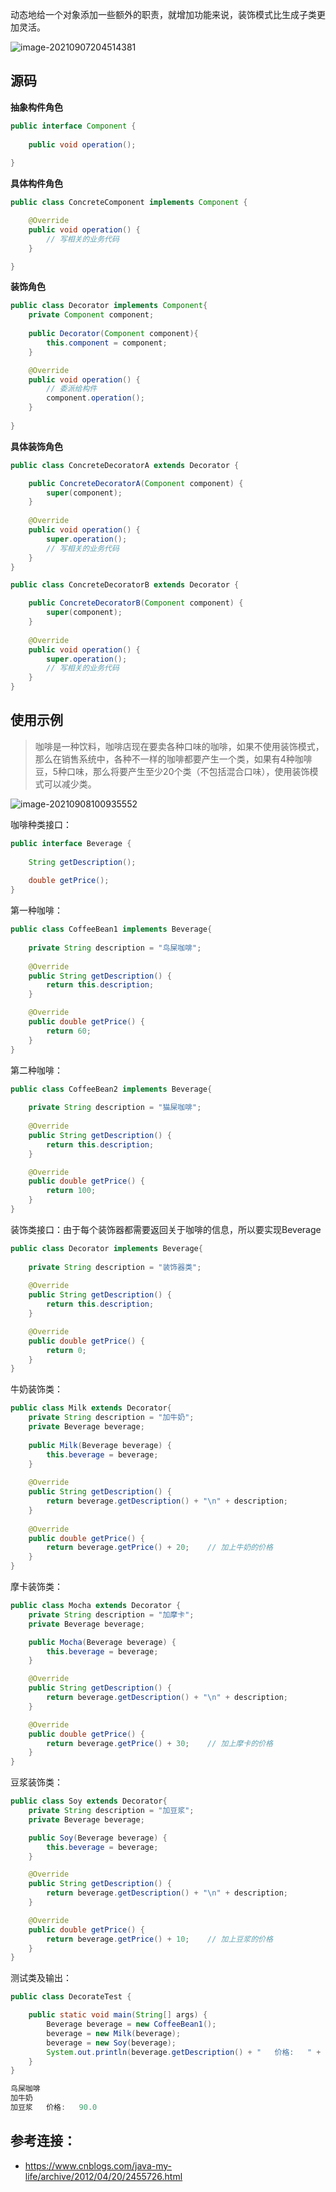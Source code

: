 动态地给一个对象添加一些额外的职责，就增加功能来说，装饰模式比生成子类更加灵活。

<img src="./assets/20210907204530.png" alt="image-20210907204514381"  />

## 源码

**抽象构件角色**

```java
public interface Component {
    
    public void operation();
    
}
```

**具体构件角色**

```java
public class ConcreteComponent implements Component {

    @Override
    public void operation() {
        // 写相关的业务代码
    }

}
```

**装饰角色**

```java
public class Decorator implements Component{
    private Component component;
    
    public Decorator(Component component){
        this.component = component;
    }

    @Override
    public void operation() {
        // 委派给构件
        component.operation();
    }
    
}
```

**具体装饰角色**

```java
public class ConcreteDecoratorA extends Decorator {

    public ConcreteDecoratorA(Component component) {
        super(component);
    }
    
    @Override
    public void operation() {　　　　　
        super.operation();
        // 写相关的业务代码
    }
}

public class ConcreteDecoratorB extends Decorator {

    public ConcreteDecoratorB(Component component) {
        super(component);
    }
    
    @Override
    public void operation() {　　　　  
        super.operation();
        // 写相关的业务代码
    }
}
```

## 使用示例

> 咖啡是一种饮料，咖啡店现在要卖各种口味的咖啡，如果不使用装饰模式，那么在销售系统中，各种不一样的咖啡都要产生一个类，如果有4种咖啡豆，5种口味，那么将要产生至少20个类（不包括混合口味），使用装饰模式可以减少类。

![image-20210908100935552](./assets/20210908100937.png)

咖啡种类接口：

```java
public interface Beverage {
    
    String getDescription();
    
    double getPrice();
}
```

第一种咖啡：

```java
public class CoffeeBean1 implements Beverage{
    
    private String description = "鸟屎咖啡";
    
    @Override
    public String getDescription() {
        return this.description;
    }

    @Override
    public double getPrice() {
        return 60;
    }
}
```

第二种咖啡：

```java
public class CoffeeBean2 implements Beverage{
    
    private String description = "猫屎咖啡";
    
    @Override
    public String getDescription() {
        return this.description;
    }

    @Override
    public double getPrice() {
        return 100;
    }
}
```

装饰类接口：由于每个装饰器都需要返回关于咖啡的信息，所以要实现Beverage

```java
public class Decorator implements Beverage{
    
    private String description = "装饰器类";
    
    @Override
    public String getDescription() {
        return this.description;
    }

    @Override
    public double getPrice() {
        return 0;
    }
}
```

牛奶装饰类：

```java
public class Milk extends Decorator{
    private String description = "加牛奶";
    private Beverage beverage;
    
    public Milk(Beverage beverage) {
        this.beverage = beverage;
    }
    
    @Override
    public String getDescription() {
        return beverage.getDescription() + "\n" + description;
    }
    
    @Override
    public double getPrice() {
        return beverage.getPrice() + 20;    // 加上牛奶的价格
    }
}
```

摩卡装饰类：

```java
public class Mocha extends Decorator {
    private String description = "加摩卡";
    private Beverage beverage;

    public Mocha(Beverage beverage) {
        this.beverage = beverage;
    }

    @Override
    public String getDescription() {
        return beverage.getDescription() + "\n" + description;
    }

    @Override
    public double getPrice() {
        return beverage.getPrice() + 30;    // 加上摩卡的价格
    }
}
```

豆浆装饰类：

```java
public class Soy extends Decorator{
    private String description = "加豆浆";
    private Beverage beverage;

    public Soy(Beverage beverage) {
        this.beverage = beverage;
    }

    @Override
    public String getDescription() {
        return beverage.getDescription() + "\n" + description;
    }

    @Override
    public double getPrice() {
        return beverage.getPrice() + 10;    // 加上豆浆的价格
    }
}
```

测试类及输出：

```java
public class DecorateTest {

    public static void main(String[] args) {
        Beverage beverage = new CoffeeBean1();
        beverage = new Milk(beverage);
        beverage = new Soy(beverage);
        System.out.println(beverage.getDescription() + "   价格:   " + beverage.getPrice());
    }
}

鸟屎咖啡
加牛奶
加豆浆   价格:   90.0
```



## 参考连接：

- https://www.cnblogs.com/java-my-life/archive/2012/04/20/2455726.html

